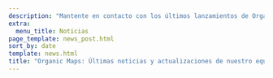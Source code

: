 ```yaml
---
description: "Mantente en contacto con los últimos lanzamientos de Organic Maps, las noticias y las actualizaciones de nuestro equipo"
extra:
  menu_title: Noticias
page_template: news_post.html
sort_by: date
template: news.html
title: "Organic Maps: Últimas noticias y actualizaciones de nuestro equipo"
---
```

